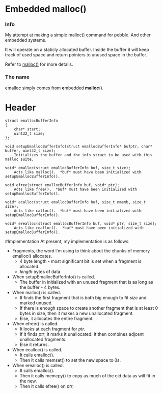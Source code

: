 Embedded malloc()
================
### Info
My attempt at making a simple malloc() command for pebble.  And other embedded systems.

It will operate on a staticly allocated buffer.  Inside the buffer it will keep track of used space and return pointers to unused space in the buffer.

Refer to [malloc()](http://linux.die.net/man/3/malloc) for more details.

### The name
emalloc simply comes from **e**mbedded **malloc**().

# Header
    struct emallocBufferInfo
    {
    	char* start;
    	uint32_t size;
    };

    void setupEmallocBufferInfo(struct emallocBufferInfo* bufptr, char* buffer, uint32_t size);
    	Initializes the buffer and the info struct to be used with this malloc suite.

    void* emalloc(struct emallocBufferInfo buf, size_t size);
    	Acts like malloc().  *buf* must have been initialized with setupEmallocBufferInfo().

    void efree(struct emallocBufferInfo buf, void* ptr);
    	Acts like free().  *buf* must have been initialized with setupEmallocBufferInfo().

    void* ecalloc(struct emallocBufferInfo buf, size_t nmemb, size_t size);
    	Acts like calloc().  *buf* must have been initialized with setupEmallocBufferInfo().

    void* erealloc(struct emallocBufferInfo buf, void* ptr, size_t size);
    	Acts like realloc().  *buf* must have been initialized with setupEmallocBufferInfo().

#Implementation
At present, my implementation is as follows:
* Fragments, the word I'm using to think about the chunks of memory emalloc() allocates.
	* 4 byte length - most significant bit is set when a fragment is allocated.
	* *length* bytes of data
* When setupEmallocBufferInfo() is called.
	* The buffer in initialized with an unused fragment that is as long as the buffer - 4 bytes.
* When malloc() is called.
	* It finds the first fragment that is both big enough to fit *size* and marked unused.
	* If there is enough space to create another fragment that is at least 0 bytes in size, then it makes a new unallocated fragment.
	* Else, it allocates the entire fragment.
* When efree() is called.
	* It looks at each fragment for *ptr*.
	* If it finds *ptr*, it marks it unallocated.  It then combines adjcent unallocated fragments.
	* Else it returns.
* When ecalloc() is called.
	* It calls emalloc().
	* Then it calls memset() to set the new space to 0s.
* When erealloc() is called.
	* It calls emalloc().
	* Then it calls memcpy() to copy as much of the old data as will fit in the new.
	* Then it calls efree() on *ptr*;
